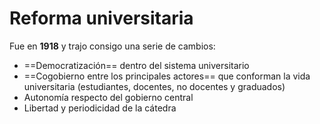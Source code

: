 # Reforma universitaria
Fue en **1918** y trajo consigo una serie de cambios:
- ==Democratización== dentro del sistema universitario
- ==Cogobierno entre los principales actores== que conforman la vida universitaria (estudiantes, docentes, no docentes y graduados)
- Autonomía respecto del gobierno central
- Libertad y periodicidad de la cátedra